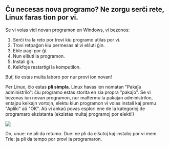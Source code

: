 <?php require("../../entete.php");?> <?php require("../../base.php");?> <?php require("../../fonctions.php");?>

<div id="corps">

<h2>Ĉu necesas nova programo? Ne zorgu serĉi rete, Linux faras tion por vi.</h2>

<p>Se vi volas vidi novan programon en Windows, vi bezonos:</p>

<ol>
<li>Serĉi tra la reto por trovi kiu programo utilas por vi.</li>
<li>Trovi retpaĝon kiu permesas al vi elŝuti ĝin.</li>
<li>Eble pagi por ĝi.</li>
<li>Nun elŝuti la programon.</li>
<li>Instali ĝin.</li>
<li>Kelkfoje restartigi la komputilon.</li>
</ol>

<p>Buf, tio estas multa laboro por nur provi ion novan!</p>

<p>Per Linux, ĉio estas <b>pli simpla</b>. Linux havas ion nomatan "Pakaĵa administrilo": ĉiu programo estas storita en sia propra "pakaĵo". Se vi bezonas iun novan programon, nur malfermu la pakaĵan administrilon, entajpu kelkajn vortojn, elektu kiun programon vi volas instali kaj premu "Apliki" aŭ "OK". Aŭ vi ankaŭ povas esplori ene de la kategorioj de programaro ekzistanta (ekzistas multaj programoj por elekti!)</p>

<img src="Images/synaptic.png" />

<p>Do, unue: ne pli da retumo. Due: ne pli da elŝutoj kaj instaloj por vi mem. Trie: ja pli da tempo por provi la programaron.</p>

</div>


